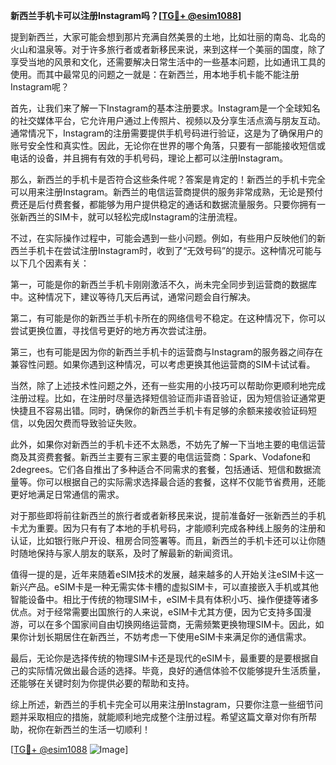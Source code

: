 **新西兰手机卡可以注册Instagram吗？[[TG💪+ @esim1088](https://t.me/s/esim1088)]**

提到新西兰，大家可能会想到那片充满自然美景的土地，比如壮丽的南岛、北岛的火山和温泉等。对于许多旅行者或者新移民来说，来到这样一个美丽的国度，除了享受当地的风景和文化，还需要解决日常生活中的一些基本问题，比如通讯工具的使用。而其中最常见的问题之一就是：在新西兰，用本地手机卡能不能注册Instagram呢？

首先，让我们来了解一下Instagram的基本注册要求。Instagram是一个全球知名的社交媒体平台，它允许用户通过上传照片、视频以及分享生活点滴与朋友互动。通常情况下，Instagram的注册需要提供手机号码进行验证，这是为了确保用户的账号安全性和真实性。因此，无论你在世界的哪个角落，只要有一部能接收短信或电话的设备，并且拥有有效的手机号码，理论上都可以注册Instagram。

那么，新西兰的手机卡是否符合这些条件呢？答案是肯定的！新西兰的手机卡完全可以用来注册Instagram。新西兰的电信运营商提供的服务非常成熟，无论是预付费还是后付费套餐，都能够为用户提供稳定的通话和数据流量服务。只要你拥有一张新西兰的SIM卡，就可以轻松完成Instagram的注册流程。

不过，在实际操作过程中，可能会遇到一些小问题。例如，有些用户反映他们的新西兰手机卡在尝试注册Instagram时，收到了“无效号码”的提示。这种情况可能与以下几个因素有关：

第一，可能是你的新西兰手机卡刚刚激活不久，尚未完全同步到运营商的数据库中。这种情况下，建议等待几天后再试，通常问题会自行解决。

第二，有可能是你的新西兰手机卡所在的网络信号不稳定。在这种情况下，你可以尝试更换位置，寻找信号更好的地方再次尝试注册。

第三，也有可能是因为你的新西兰手机卡的运营商与Instagram的服务器之间存在兼容性问题。如果你遇到这种情况，可以考虑更换其他运营商的SIM卡试试看。

当然，除了上述技术性问题之外，还有一些实用的小技巧可以帮助你更顺利地完成注册过程。比如，在注册时尽量选择短信验证而非语音验证，因为短信验证通常更快捷且不容易出错。同时，确保你的新西兰手机卡有足够的余额来接收验证码短信，以免因欠费而导致验证失败。

此外，如果你对新西兰的手机卡还不太熟悉，不妨先了解一下当地主要的电信运营商及其资费套餐。新西兰主要有三家主要的电信运营商：Spark、Vodafone和2degrees。它们各自推出了多种适合不同需求的套餐，包括通话、短信和数据流量等。你可以根据自己的实际需求选择最合适的套餐，这样不仅能节省费用，还能更好地满足日常通信的需求。

对于那些即将前往新西兰的旅行者或者新移民来说，提前准备好一张新西兰的手机卡尤为重要。因为只有有了本地的手机号码，才能顺利完成各种线上服务的注册和认证，比如银行账户开设、租房合同签署等。而且，新西兰的手机卡还可以让你随时随地保持与家人朋友的联系，及时了解最新的新闻资讯。

值得一提的是，近年来随着eSIM技术的发展，越来越多的人开始关注eSIM卡这一新兴产品。eSIM卡是一种无需实体卡槽的虚拟SIM卡，可以直接嵌入手机或其他智能设备中。相比于传统的物理SIM卡，eSIM卡具有体积小巧、操作便捷等诸多优点。对于经常需要出国旅行的人来说，eSIM卡尤其方便，因为它支持多国漫游，可以在多个国家间自由切换网络运营商，无需频繁更换物理SIM卡。因此，如果你计划长期居住在新西兰，不妨考虑一下使用eSIM卡来满足你的通信需求。

最后，无论你是选择传统的物理SIM卡还是现代的eSIM卡，最重要的是要根据自己的实际情况做出最合适的选择。毕竟，良好的通信体验不仅能够提升生活质量，还能够在关键时刻为你提供必要的帮助和支持。

综上所述，新西兰的手机卡完全可以用来注册Instagram，只要你注意一些细节问题并采取相应的措施，就能顺利地完成整个注册过程。希望这篇文章对你有所帮助，祝你在新西兰的生活一切顺利！

[[TG💪+ @esim1088](https://t.me/s/esim1088) ![Image](https://i.postimg.cc/4NQfJmqS/Snipaste-2025-05-13-00-14-12.png)]